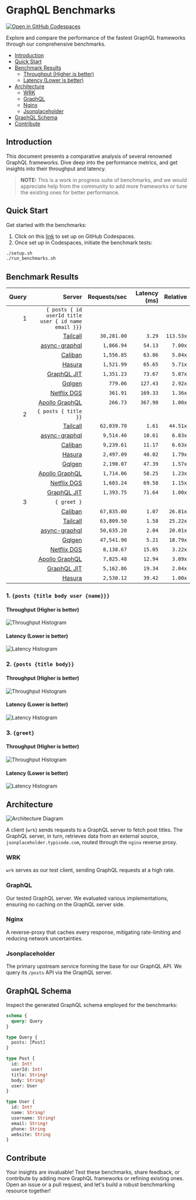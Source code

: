 # GraphQL Benchmarks <!-- omit from toc -->

[![Open in GitHub Codespaces](https://github.com/codespaces/badge.svg)](https://codespaces.new/tailcallhq/graphql-benchmarks)

Explore and compare the performance of the fastest GraphQL frameworks through our comprehensive benchmarks.

- [Introduction](#introduction)
- [Quick Start](#quick-start)
- [Benchmark Results](#benchmark-results)
  - [Throughput (Higher is better)](#throughput-higher-is-better)
  - [Latency (Lower is better)](#latency-lower-is-better)
- [Architecture](#architecture)
  - [WRK](#wrk)
  - [GraphQL](#graphql)
  - [Nginx](#nginx)
  - [Jsonplaceholder](#jsonplaceholder)
- [GraphQL Schema](#graphql-schema)
- [Contribute](#contribute)

[Tailcall]: https://github.com/tailcallhq/tailcall
[Gqlgen]: https://github.com/99designs/gqlgen
[Apollo GraphQL]: https://github.com/apollographql/apollo-server
[Netflix DGS]: https://github.com/netflix/dgs-framework
[Caliban]: https://github.com/ghostdogpr/caliban
[async-graphql]: https://github.com/async-graphql/async-graphql
[Hasura]: https://github.com/hasura/graphql-engine
[GraphQL JIT]: https://github.com/zalando-incubator/graphql-jit

## Introduction

This document presents a comparative analysis of several renowned GraphQL frameworks. Dive deep into the performance metrics, and get insights into their throughput and latency.

> **NOTE:** This is a work in progress suite of benchmarks, and we would appreciate help from the community to add more frameworks or tune the existing ones for better performance.

## Quick Start

Get started with the benchmarks:

1. Click on this [link](https://codespaces.new/tailcallhq/graphql-benchmarks) to set up on GitHub Codespaces.
2. Once set up in Codespaces, initiate the benchmark tests:

```bash
./setup.sh
./run_benchmarks.sh
```

## Benchmark Results

<!-- PERFORMANCE_RESULTS_START -->

| Query | Server | Requests/sec | Latency (ms) | Relative |
|-------:|--------:|--------------:|--------------:|---------:|
| 1 | `{ posts { id userId title user { id name email }}}` |
|| [Tailcall] | `30,281.00` | `3.29` | `113.53x` |
|| [async-graphql] | `1,866.94` | `54.13` | `7.00x` |
|| [Caliban] | `1,556.85` | `63.86` | `5.84x` |
|| [Hasura] | `1,521.99` | `65.65` | `5.71x` |
|| [GraphQL JIT] | `1,351.23` | `73.67` | `5.07x` |
|| [Gqlgen] | `779.06` | `127.43` | `2.92x` |
|| [Netflix DGS] | `361.91` | `169.33` | `1.36x` |
|| [Apollo GraphQL] | `266.73` | `367.90` | `1.00x` |
| 2 | `{ posts { title }}` |
|| [Tailcall] | `62,039.70` | `1.61` | `44.51x` |
|| [async-graphql] | `9,514.46` | `10.61` | `6.83x` |
|| [Caliban] | `9,239.61` | `11.17` | `6.63x` |
|| [Hasura] | `2,497.09` | `40.02` | `1.79x` |
|| [Gqlgen] | `2,190.07` | `47.39` | `1.57x` |
|| [Apollo GraphQL] | `1,714.06` | `58.25` | `1.23x` |
|| [Netflix DGS] | `1,603.24` | `69.58` | `1.15x` |
|| [GraphQL JIT] | `1,393.75` | `71.64` | `1.00x` |
| 3 | `{ greet }` |
|| [Caliban] | `67,835.00` | `1.07` | `26.81x` |
|| [Tailcall] | `63,809.50` | `1.58` | `25.22x` |
|| [async-graphql] | `50,635.20` | `2.04` | `20.01x` |
|| [Gqlgen] | `47,541.90` | `5.21` | `18.79x` |
|| [Netflix DGS] | `8,138.67` | `15.05` | `3.22x` |
|| [Apollo GraphQL] | `7,825.48` | `12.94` | `3.09x` |
|| [GraphQL JIT] | `5,162.86` | `19.34` | `2.04x` |
|| [Hasura] | `2,530.12` | `39.42` | `1.00x` |

<!-- PERFORMANCE_RESULTS_END -->



### 1. `{posts {title body user {name}}}`
#### Throughput (Higher is better)

![Throughput Histogram](assets/req_sec_histogram1.png)

#### Latency (Lower is better)

![Latency Histogram](assets/latency_histogram1.png)

### 2. `{posts {title body}}`
#### Throughput (Higher is better)

![Throughput Histogram](assets/req_sec_histogram2.png)

#### Latency (Lower is better)

![Latency Histogram](assets/latency_histogram2.png)

### 3. `{greet}`
#### Throughput (Higher is better)

![Throughput Histogram](assets/req_sec_histogram3.png)

#### Latency (Lower is better)

![Latency Histogram](assets/latency_histogram3.png)

## Architecture

![Architecture Diagram](assets/architecture.png)

A client (`wrk`) sends requests to a GraphQL server to fetch post titles. The GraphQL server, in turn, retrieves data from an external source, `jsonplaceholder.typicode.com`, routed through the `nginx` reverse proxy.

### WRK

`wrk` serves as our test client, sending GraphQL requests at a high rate.

### GraphQL

Our tested GraphQL server. We evaluated various implementations, ensuring no caching on the GraphQL server side.

### Nginx

A reverse-proxy that caches every response, mitigating rate-limiting and reducing network uncertainties.

### Jsonplaceholder

The primary upstream service forming the base for our GraphQL API. We query its `/posts` API via the GraphQL server.

## GraphQL Schema

Inspect the generated GraphQL schema employed for the benchmarks:

```graphql
schema {
  query: Query
}

type Query {
  posts: [Post]
}

type Post {
  id: Int!
  userId: Int!
  title: String!
  body: String!
  user: User
}

type User {
  id: Int!
  name: String!
  username: String!
  email: String!
  phone: String
  website: String
}
```

## Contribute

Your insights are invaluable! Test these benchmarks, share feedback, or contribute by adding more GraphQL frameworks or refining existing ones. Open an issue or a pull request, and let's build a robust benchmarking resource together!
